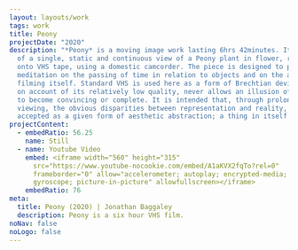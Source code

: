 ```yaml
---
layout: layouts/work
tags: work
title: Peony
projectDate: "2020"
description: "*Peony* is a moving image work lasting 6hrs 42minutes. It consists
  of a single, static and continuous view of a Peony plant in flower, recorded
  onto VHS tape, using a domestic camcorder. The piece is designed to provide a
  meditation on the passing of time in relation to objects and on the act of
  filming itself. Standard VHS is used here as a form of Brechtian device which,
  on account of its relatively low quality, never allows an illusion of reality
  to become convincing or complete. It is intended that, through prolonged
  viewing, the obvious disparities between representation and reality, become
  accepted as a given form of aesthetic abstraction; a thing in itself."
projectContent:
  - embedRatio: 56.25
    name: Still
  - name: Youtube Video
    embed: <iframe width="560" height="315"
      src="https://www.youtube-nocookie.com/embed/A1aKVX2fqTo?rel=0"
      frameborder="0" allow="accelerometer; autoplay; encrypted-media;
      gyroscope; picture-in-picture" allowfullscreen></iframe>
    embedRatio: 76
meta:
  title: Peony (2020) | Jonathan Baggaley
  description: Peony is a six hour VHS film.
noNav: false
noLogo: false
---
```

